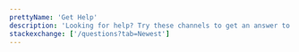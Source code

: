 ```yaml
---
prettyName: 'Get Help'
description: 'Looking for help? Try these channels to get an answer to your question'
stackexchange: ['/questions?tab=Newest']
---
```

